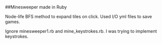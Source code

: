 ##Minesweeper made in Ruby

Node-life BFS method to expand tiles on click.
Used I/O yml files to save games.

Ignore minesweeper1.rb and mine_keystrokes.rb. I was trying to implement keystrokes.
